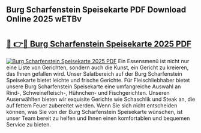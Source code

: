 ## Burg Scharfenstein Speisekarte PDF Download Online 2025 wETBv

# <h2><a href="http://gcalqr.nevu.top/?p=Burg+Scharfenstein+Speisekarte">🔗 👉🔴 Burg Scharfenstein Speisekarte 2025 PDF</a></h2>

[![Burg Scharfenstein Speisekarte 2025 PDF](https://i.imgur.com/dBaPXMq.png)](http://gcalqr.nevu.top/?p=Burg+Scharfenstein+Speisekarte)
Ein Essensmenü ist nicht nur eine Liste von Gerichten, sondern auch die Kunst, ein Gericht zu kreieren, das Ihnen gefallen wird. Unser Salatbereich auf der Burg Scharfenstein Speisekarte bietet leichte und frische Gerichte. Für Fleischliebhaber bietet unsere Burg Scharfenstein Speisekarte eine umfangreiche Auswahl an Rind-, Schweinefleisch-, Hühnchen- und Fischgerichten. Unseren Auserwählten bieten wir exquisite Gerichte wie Schaschlik und Steak an, die auf fettem Feuer zubereitet werden. Wenn Sie sich nicht entscheiden können, was Sie von der Burg Scharfenstein Speisekarte wünschen, ist unser Team bereit zu helfen und Ihnen einen komfortablen und bequemen Service zu bieten.
